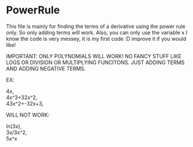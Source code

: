 # PowerRule
This file is mainly for finding the terms of a derivative using the power rule only. So only adding terms will work.
Also, you can only use the variable x 
I know the code is very messey, it is my first code :D improve it if you would like!

IMPORTANT: ONLY POLYNOMIALS WILL WORK! NO FANCY STUFF LIKE LOGS OR DIVISION OR MULTIPLYING FUNCITONS. JUST ADDING TERMS AND ADDING NEGATIVE TERMS.


EX:

4x, <br>
4x^3+32x^2, <br>
43x^2+-32x+3, <br>

WILL NOT WORK:

ln(3x), <br>
3x/3x^2, <br>
5x^x <br>
